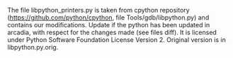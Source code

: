 The file libpython_printers.py is taken from cpython repository (https://github.com/python/cpython, file Tools/gdb/libpython.py) and contains our modifications. Update if the python has been updated in arcadia, with respect for the changes made (see files diff).
It is licensed under Python Software Foundation License Version 2. Original version is in libpython.py.orig.
